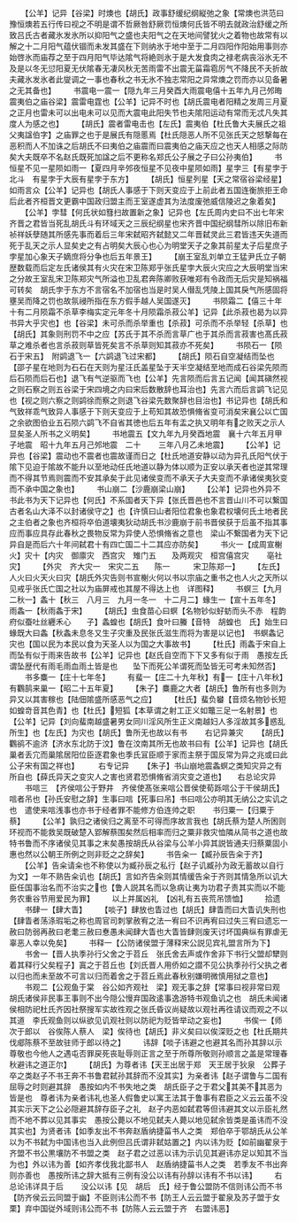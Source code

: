 <!-- { "loadSidebar": true } -->
　　【公羊】记异【谷梁】时燠也【胡氏】政事舒缓纪纲縦弛之象【常燠也洪范曰豫恒燠若五行传曰视之不明是谓不哲厥咎舒厥罚恒燠何氏皆不明去就政治舒缓之所致吕氏古者藏氷发氷所以抑阳气之盛也夫阳气之在天地间譬犹火之着物也故常有以解之十二月阳气蕴伏锢而未发其盛在下则纳氷于地中至于二月四阳作阳始用事则亦始啓氷而庙荐之至于四月阳气毕达隂气将絶则氷于是大发食肉之禄老病丧浴氷无不及是以冬无愆阳夏无伏隂春无凄风秋无苦雨雷不出震无菑霜雹厉气不降民不夭折故夫藏氷发氷者此燮调之一事也春秋之书无氷不独志常阳之异常燠之罚而亦以见备暑之无其备也】
　　书震电一震一【隠九年三月癸酉大雨震电僖十五年九月己邜晦震夷伯之庙谷梁】震雷电霆也【公羊】记异不时也【胡氏震电者阳精之发周三月夏之正月也雷未可以出电未可以见而大震电此阳失节也夫隂阳运动有常而无忒凡失其度人为感之也】
　　【胡氏】震者雷电击也【左氏】震夷伯【杜氏鲁大夫展氏之祖父夷諡伯字】之庙罪之也于是展氏有隠慝焉【杜氏隠恶人所不见张氏天之怒撃每在恶积而人不加诛之后胡氏不曰夷伯之庙震而曰震夷伯之庙天应之也天人相感之际防矣大夫既卒不名赵氏既死加諡之后不更称名郑氏公子展之子曰公孙夷伯】
　　书恒星不见一星陨如雨一【夏四月辛邜夜恒星不见夜中星陨如雨】星孛三【有星孛于北斗　有星孛于大辰有星孛于东方】
　　【胡氏】恒星列星【天之常宿谷梁经星】如雨言众【公羊】记异也【胡氏人事感于下则天变应于上前此者五国连衡旅拒王命后此者齐桓晋文更霸中国政归盟主而王室遂虚其为法度废弛威信陵迟之象着矣】
　　【公羊】孛彗【何氏状如篲扫故置新之象】记异也【左氏周内史曰不出七年宋齐晋之君皆当死乱胡氏斗有环域天之三辰纪纲星也宋齐晋中国纪纲彗所以除旧布新祯祥妖孽随其所感先事而着后三年宋弑昭齐弑懿又二年晋弑灵此三君皆违天失道而死于乱天之示人显矣史之有占明矣大辰心也心为明堂天子之象其前星太子后星庶子孛星加心象天子嫡庶将分争也后五年景王】
　　【崩王室乱刘单立王猛尹氏立子朝歴数载而后定左氏诸侯其有火灾在宋卫陈郑乎张氏星孛大辰火灾应之大辰明堂当宋之分故王室乱宋卫陈郑灾气所溢也卫乱君奔陈卿败获唯郑有令政而无后灾是知祸福可转矣　胡氏孛于东方不言宿名不加宿也当是时吴人僣乱凭陵上国其戾气所感固将壅吴而降之罚也故氛祲所指在东方假手越人吴国遂灭】
　　书陨霜二【僖三十年十有二月陨霜不杀草李梅实定元年冬十月陨霜杀菽公羊】记异【此杀菽也曷为以异书异大乎灾也】也【谷梁】未可杀而杀举重也【杀菽】可杀而不杀举轻【杀草】也【胡氏】其象则刑罚不中之应【苏氏于其不杀而言草广也于其杀而言菽害也髙氏菽草之难杀者也言杀菽则草皆死矣言不杀草则知其菽亦不死矣】
　　书陨石一【陨石于宋五】　附鹢退飞一【六鹢退飞过宋都】
　　【胡氏】陨石自空凝结而坠也【邵子星在地则为石石在天则为星汪氏盖星坠于天半空凝结至地而成石谷梁先陨而后石陨而后石也】退飞有气逆驱而飞也【公羊】先言陨而后言五记闻【闻其磌然视之则石察之则五谷梁于宋四境之内曰宋后数散辞也耳治也】先言六而后言鹢飞记见也【视之则六察之则鹢徐而察之则退飞谷梁先数聚辞也目治也】书记异也【胡氏和气致祥乖气致异人事感于下则天变应于上苟知其故恐惧脩省变可消矣宋襄公以亡国之余欲图伯业五石陨六鹢飞不自省其徳也后五年有盂之执又明年有之败天之示人显矣圣人所书之义明矣】
　　书地震五【文九年九月癸酉地震　襄十六年五月甲子地震　昭十九年五月己邜地震　二十
　　三年八月乙未地震】
　　【公羊】记异也【谷梁】震动也不震者也震故谨而日之【杜氏地道安静以动为异孔氏阳气伏于隂下见迫于隂故不能升以至地动任氏地道以静为体以顺为正安以承天者也逆其常理而不得其节焉则震而不安其承矣于此见诸侯变而不承天子大夫变而不承诸侯夷狄变而不承中国之象也】
　　书山崩二【沙鹿崩梁山崩】
　　【公羊】记异也外异不书此书为天下记异也【何氏】不系国者天下异【张氏晋邑也不言晋山川不可以繋国古者名山大泽不以封诸侯守之】也【许慎曰山者阳位君象也象君权壊何氏土地者民之主伯者之象也齐桓将卒伯道壊夷狄动胡氏书沙鹿崩于前书晋侯获于后虽不指其事应而事应具存此春秋之畏物反常为异使人恐惧脩省之意也　梁山不繋国者为天下记异自是而后六十年间弑君十有四亡国二十二其应亦防矣】
　　书火一【成周宣榭火】灾十【内灾　御廪灾　西宫灾　雉门五　　及两观灾　桓宫僖宫灾
　　亳社灾】
　　【外灾　齐大灾一　宋灾二五　　陈一　　　宋卫陈郑一】
　　【左氏】人火曰火天火曰灾【胡氏外灾告则书宣榭火何以书以宗庙之重书之也人火之天所以见戒乎张氏亡国之社以为庙屏戒也其屋不得达上也　详图释】
　　书螟三【九月二秋一】螽十【秋三　八月三　九月一冬一　十二月二】蝝生一【宣十五年冬】　雨螽一【秋雨螽于宋】
　　【胡氏】虫食苗心曰螟【名物钞似虸蚄而头不赤　程韵府似蚕吐丝纒禾心　　子】螽蝗也【胡氏】食叶曰螣【音特　胡蝗也　氏】始生曰蝝既大曰螽【秋螽未息冬又生子灾重及民张氏滋生而将为害是以记也】　书螟螽记灾也【国以民为本民以食为天圣人以为国之大事故书】
　　【杜氏】雨螽于宋自上而坠有似于雨来告故书【公羊】记异也【赵氏自空而下下又多有似于雨　愚按左氏谓坠歴代有雨毛雨血雨土皆是也　　坠下而死公羊谓死而坠皆无可考未知然否】
　　书多麋一【庄十七年冬】
　　有蜚一【庄二十九年秋】有一【庄十八年秋】有鸜鹄来巢一【昭二十五年夏】
　　【朱子】麋鹿之大者【胡氏】鲁所有也多则为异又以其害稼也【陆佃隂盛所感恶气之应】
　　【杜氏】蜚负蠜【音烦名物钞长短如蝗竒音其色青】也【杜氏】短狐【本草谓之射工正义如鼈三足一名射景】也【公羊】记异【刘向蜚南越盛暑男女同川淫风所生正义南越妇人多淫故其多惑乱所生】也【左氏】为灾也【胡氏】鲁所无也故以有书
　　右记异兼灾
　　【胡氏】鸜鹆不逾济【济水东北防于汶】鲁在汶南其所无也故书曰有【公羊】记异也【胡氏巢者丢宂而巢隂居阳位臣逐君象也季氏冝臣顺于家而主祭于国反常为异之兆或曰此公子宋有国之祥也】　　　右专记异
　　【朱子】书山崩地震螽螟之类知灾异之有所自也【薛氏异天之变灾人之害也贤君恐惧脩省消灾变之道也】　　右总论灾异
　　书唁三　【齐侯唁公于野井　齐侯使髙张来唁公晋侯使荀跞唁公于干侯胡氏】唁者吊也【孙氏安慰之辞】生事曰唁【死事曰吊】书曰唁公亦明其无纳公之实讥之也　遣使来唁浅事也亦书于经者罪不能修方伯连帅之职
　　书归粟一【归粟于蔡】
　　【公羊】孰归之诸侯归之离至不可得而序故言我也【胡氏蔡为楚人所困则环视而不能救吴既破楚入郢解蔡围矣然后相率而归之粟非救灾恤隣从简书之道也故特书鲁而不序诸侯见其事之末矣愚按胡氏从谷梁与公羊小异其説皆通夫归蔡粟固小惠也然以公朝王所例之则非贬之之辞矣】
　　书告籴一【臧孙辰告籴于齐】
　　【公羊】告籴请籴也不称使以为臧孙辰之私行【赵子讥臧孙为政无蓄故以自行为文】一年不熟告籴讥也【胡氏】言如齐告籴则其情缓告籴于齐则其情急所以讥大臣任国事治名而不治实之也【鲁人説其名而以急病让夷为功君子责其实而以不能务农重谷节用爱民为罪】
　　以上并属凶礼　【凶礼有五丧荒吊馈恤】
　　拾遗
　　书肆一【肆大眚】
　　【啖子】肆放也眚过也【胡氏】肆眚而曰大眚讥失刑也【肆眚者荡涤瑕垢之称也周官司刺掌赦宥之法一宥曰不识再宥曰过失三宥曰遗忘一赦曰防弱再赦曰老耄三赦曰惷愚未闻肆大眚也大眚皆肆则废天讨坏国典纵有罪虐无辜恶人幸以免矣】
　　书释一【公防诸侯盟于薄释宋公説见宾礼盟言所为下】
　　书舍一【晋人执季孙行父舍之于苕丘　张氏舍去声或作舍非下书行父盟却犫则着其释行父矣程子】寘之于苕丘也【刘氏晋人用侨如之譛不见公执季孙行父执之者以归也而未至故不可言以归而着舍之于苕丘焉此春秋别嫌明微慎用狱之意也】
　　书观二【公观鱼于棠　谷公如齐观社　梁】观无事之辞【常事曰视非常曰观　胡氏诸侯非民事王事则不出今隠公慢弃国政逺事逸游特书观鱼讥之也　胡氏未闻诸侯相防祀杜氏齐因社祭搜军实故徃观之张氏昏议尚疑故以观社再徃请议而观之不以其道　李氏观鱼则以纵欲见讥观社则以防祀为贬皆举动之妄也】
　　书俟一【师次于郎以　谷俟陈人蔡人　梁】俟待也【胡氏】非义矣曰以俟深贬之也【杜氏期共伐郕陈蔡不至故驻师于郎以待之】
　　讳辞【啖子讳避之也避其名而孙其辞以示尊敬也今他人之遇屯否罪戻死丧耻辱则正言之至于所尊所敬则孙顺言之盖是常理春秋避讳之道正尔】
　　【胡氏】为尊者讳【天王出居于郑　天王居于狄泉　公葬子卒之类赵子不书王奔不书鲁君弑孙其辞而不没其实】为亲者讳【赵子谓鲁与二国有屈辱之时则避其辞　愚按如内不书失地之类　胡氏臣子之于君父其美不其恶为皆是也　尊者讳为亲者讳礼也圣人假鲁史以寓王法其于鲁事有君臣之义云云虽不没其实示天下之公必隠避其辞存臣子之礼　赵子内恶如弑君等但讳避其文以示臣礼然而不地不葬以见其事实　愚按公薨以不地见弑夫人薨以地见弑余皆类是虽讳而不没其实也】为贤者讳【如季友出不书奔赵盾纳捷菑书人之类　郑伯卒于鄂胡氏从公羊以为不书弑为中国讳也当入此例但吕氏谓非弑姑置之】内以讳为贬【如前幽翟泉于齐盟不书公黒壤防不书盟之类　赵子君之过恶以讳为示讥见其避讳亦足以知其不当为也】外以讳为善【如齐孝伐我北鄙书人　赵盾纳捷菑书人之类　若季友不书出奔则亦善也　愚按所讳之辞大抵有三例有没公以讳有孙辞以讳有不书以讳】
　　右总论讳详具于后
　　没公以讳【见　胡后　氏】经于鲁公盟防不信则讳公而不书【防齐侯云云同盟于幽】不臣则讳公而不书【防王人云云盟于翟泉及苏子盟于女栗】弃中国従外域则讳公而不书【防陈人云云盟于齐　右盟讳恶】
